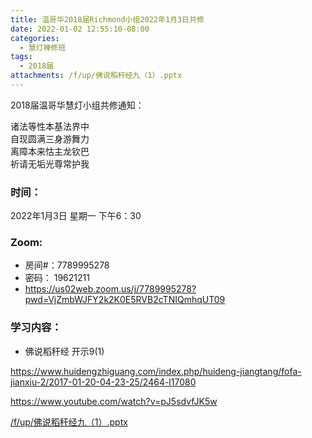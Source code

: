 ```yaml
---
title: 温哥华2018届Richmond小组2022年1月3日共修
date: 2022-01-02 12:55:10-08:00
categories:
  - 慧灯禅修班
tags:
  - 2018届
attachments: /f/up/佛说稻秆经九（1）.pptx
---
```

2018届温哥华慧灯小组共修通知：

诸法等性本基法界中\
自现圆满三身游舞力\
离障本来怙主龙钦巴\
祈请无垢光尊常护我  

### 时间：

2022年1月3日 星期一 下午6：30

### Zoom:

* 房间#：7789995278 
* 密码： 19621211
* <https://us02web.zoom.us/j/7789995278?pwd=VjZmbWJFY2k2K0E5RVB2cTNIQmhqUT09>

### 学习内容：

* 佛说稻秆经 开示9(1)

<https://www.huidengzhiguang.com/index.php/huideng-jiangtang/fofa-jianxiu-2/2017-01-20-04-23-25/2464-l17080>

<https://www.youtube.com/watch?v=pJ5sdvfJK5w>

[/f/up/佛说稻秆经九（1）.pptx](https://s3.ca-central-1.wasabisys.com/hddata/f.huidengchanxiu.net/hdv/f/up/佛说稻秆经九（1）.pptx)
